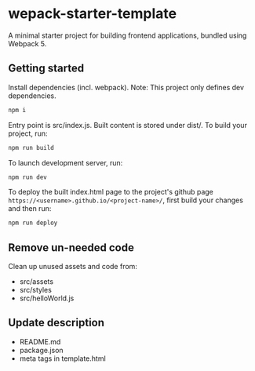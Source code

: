 # wepack-starter-template

A minimal starter project for building frontend applications, bundled using Webpack 5.

## Getting started

Install dependencies (incl. webpack). Note: This project only defines dev dependencies.

```bash
npm i
```

Entry point is src/index.js. Built content is stored under dist/. To build your project, run:
```bash
npm run build
```

To launch development server, run:
```bash
npm run dev
```

To deploy the built index.html page to the project's github page `https://<username>.github.io/<project-name>/`, first build your changes and then run:
```bash
npm run deploy
```

## Remove un-needed code

Clean up unused assets and code from:

- src/assets
- src/styles
- src/helloWorld.js

## Update description

- README.md
- package.json
- meta tags in template.html
